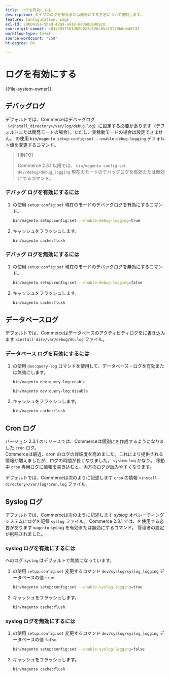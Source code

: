 ```yaml
---
title: ログを有効にする
description: タイプのログを有効または無効にする方法について説明します。
feature: Configuration, Logs
exl-id: 78b0416a-5bad-42a9-a918-603600e98928
source-git-commit: 403a5937561d82b02fd126c95af3f70b0ded0747
workflow-type: tm+mt
source-wordcount: '258'
ht-degree: 0%

---
```


# ログを有効にする

{{file-system-owner}}

## デバッグログ

デフォルトでは、Commerceはデバッグログ（`<install_directory>/var/log/debug.log`）に設定する必要があります（デフォルトまたは開発モードの場合）。ただし、実稼動モードの場合は設定できません。 の使用 `bin/magento setup:config:set --enable-debug-logging` デフォルト値を変更するコマンド。

>[!INFO]
>
>Commerce 2.3.1 以降では、 `bin/magento config:set dev/debug/debug_logging` 現在のモードのデバッグログを有効または無効にするコマンド。

### デバッグ ログを有効にするには

1. の使用 `setup:config:set` 現在のモードのデバッグログを有効にするコマンド。

   ```bash
   bin/magento setup:config:set --enable-debug-logging=true
   ```

1. キャッシュをフラッシュします。

   ```bash
   bin/magento cache:flush
   ```

### デバッグ ログを無効にするには

1. の使用 `setup:config:set` 現在のモードのデバッグログを無効にするコマンド。

   ```bash
   bin/magento setup:config:set --enable-debug-logging=false
   ```

1. キャッシュをフラッシュします。

   ```bash
   bin/magento cache:flush
   ```

## データベースログ

デフォルトでは、Commerceはデータベースのアクティビティログをに書き込みます `<install-dir>/var/debug/db.log` ファイル。

### データベース ログを有効にするには

1. の使用 `dev:query-log` コマンドを使用して、データベース・ログを有効または無効にします。

   ```bash
   bin/magento dev:query-log:enable
   ```

   ```bash
   bin/magento dev:query-log:disable
   ```

1. キャッシュをフラッシュします。

   ```bash
   bin/magento cache:flush
   ```

## Cron ログ

バージョン 2.3.1 のリリースでは、Commerceは個別にを作成するようになりました `cron` ログ。 \
Commerceは最近、cron のログの詳細度を高めました。これにより提供される情報が増えましたが、ログの時間が長くなりました。 `system.log` かなり。
移動中 `cron` 専用ログに情報を書き込むと、両方のログが読みやすくなります。

デフォルトでは、Commerceは次のように記述します `cron` の情報 `<install-directory>/var/log/cron.log` ファイル。

## Syslog ログ

デフォルトでは、Commerceは次のように記述します _syslog_ オペレーティングシステムにログを記録 `syslog` ファイル。
Commerce 2.3.1 では、を使用する必要があります `magento` syslog を有効または無効にするコマンド。
管理者の設定が削除されました。

### syslog ログを有効にするには

へのログ `syslog` はデフォルトで無効になっています。

1. の使用 `setup:config:set` 変更するコマンド `dev/syslog/syslog_logging` データベースの値 `true`.

   ```bash
   bin/magento setup:config:set --enable-syslog-logging=true
   ```

1. キャッシュをフラッシュします。

   ```bash
   bin/magento cache:flush
   ```

### syslog ログを無効にするには

1. の使用 `setup:config:set` 変更するコマンド `dev/syslog/syslog_logging` データベースの値 `false`.

   ```bash
   bin/magento setup:config:set --enable-syslog-logging=false
   ```

1. キャッシュをフラッシュします。

   ```bash
   bin/magento cache:flush
   ```
